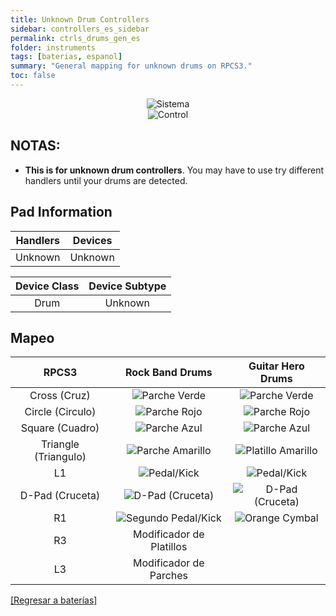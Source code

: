```yaml
---
title: Unknown Drum Controllers
sidebar: controllers_es_sidebar
permalink: ctrls_drums_gen_es
folder: instruments
tags: [baterias, espanol]
summary: "General mapping for unknown drums on RPCS3."
toc: false
---
```



<div align="center"> <img src="https://carlmylo.github.io/docu-rpcs3/images/instruments/plat/myst.png" alt="Sistema" title="Sistema"></div>

<div align="center"> <img src="https://carlmylo.github.io/docu-rpcs3/images/instruments/cont/mystcontrollers.png" alt="Control" title="Control"></div>

## NOTAS:

* **This is for unknown drum controllers**. You may have to use try different handlers until your drums are detected.

## Pad Information

| Handlers | Devices |
|:--------:|:-------:|
| Unknown | Unknown |

| Device Class | Device Subtype |
|:------------:|:--------------:|
| Drum | Unknown |

## Mapeo

| **RPCS3**    | **Rock Band Drums** | **Guitar Hero Drums** |
|:--------:|:-------------------:|:-----------------:|
| Cross (Cruz) | ![Parche Verde](https://carlmylo.github.io/docu-rpcs3/images/btns/drms/rb/gp.png "Parche Verde") | ![Parche Verde](https://carlmylo.github.io/docu-rpcs3/images/btns/drms/gh/gp.png "Parche Verde") |
| Circle (Circulo) | ![Parche Rojo](https://carlmylo.github.io/docu-rpcs3/images/btns/drms/rb/rp.png "Parche Rojo") | ![Parche Rojo](https://carlmylo.github.io/docu-rpcs3/images/btns/drms/gh/rp.png "Parche Rojo") |
| Square (Cuadro) | ![Parche Azul](https://carlmylo.github.io/docu-rpcs3/images/btns/drms/rb/bp.png "Parche Azul") | ![Parche Azul](https://carlmylo.github.io/docu-rpcs3/images/btns/drms/gh/bp.png "Parche Azul") |
| Triangle (Triangulo) | ![Parche Amarillo](https://carlmylo.github.io/docu-rpcs3/images/btns/drms/rb/yp.png "Parche Amarillo") | ![Platillo Amarillo](https://carlmylo.github.io/docu-rpcs3/images/btns/drms/gh/yc.png "Platillo Amarillo") |
| L1 | ![Pedal/Kick](https://carlmylo.github.io/docu-rpcs3/images/btns/drms/rb/kp.png "Pedal/Kick") | ![Pedal/Kick](https://carlmylo.github.io/docu-rpcs3/images/btns/drms/gh/kp.png "Pedal/Kick") |
| D-Pad (Cruceta) | ![D-Pad (Cruceta)](https://carlmylo.github.io/docu-rpcs3/images/btns/ctrls/xbox/dp.png "D-Pad (Cruceta)") | ![D-Pad (Cruceta)](https://carlmylo.github.io/docu-rpcs3/images/btns/ctrls/xbox/dp.png "D-Pad (Cruceta)") |
| R1 | ![Segundo Pedal/Kick](https://carlmylo.github.io/docu-rpcs3/images/btns/drms/rb/kp.png "Segundo Pedal/Kick") | ![Orange Cymbal](https://carlmylo.github.io/docu-rpcs3/images/btns/drms/gh/oc.png "Orange Cymbal") |
| R3 | Modificador de Platillos | |
| L3 | Modificador de Parches | |

[[Regresar a baterías]](https://carlmylo.github.io/docu-rpcs3/ctrls_drums)